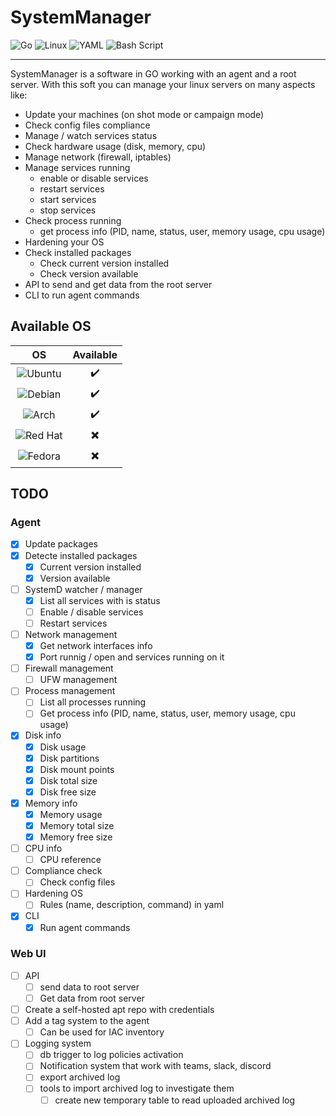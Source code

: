 # SystemManager

![Go](https://img.shields.io/badge/go-%2300ADD8.svg?style=flat&logo=go&logoColor=white)
![Linux](https://img.shields.io/badge/Linux-FCC624?style=flat&logo=linux&logoColor=black)
![YAML](https://img.shields.io/badge/yaml-%23ffffff.svg?style=flat&logo=yaml&logoColor=151515)
![Bash Script](https://img.shields.io/badge/bash_script-%23121011.svg?style=flat&logo=gnu-bash&logoColor=white)

---

SystemManager is a software in GO working with an agent and a root server. With this soft you can manage your linux servers on many aspects like:

- Update your machines (on shot mode or campaign mode)
- Check config files compliance
- Manage / watch services status
- Check hardware usage (disk, memory, cpu)
- Manage network (firewall, iptables)
- Manage services running
  - enable or disable services
  - restart services
  - start services
  - stop services
- Check process running
  - get process info (PID, name, status, user, memory usage, cpu usage)
- Hardening your OS
- Check installed packages
  - Check current version installed
  - Check version available
- API to send and get data from the root server
- CLI to run agent commands

## Available OS

| OS | Available |
|:---:|:---:|
| ![Ubuntu](https://img.shields.io/badge/Ubuntu-E95420?style=flat&logo=ubuntu&logoColor=white) | :heavy_check_mark: |
| ![Debian](https://img.shields.io/badge/Debian-D70A53?style=flat&logo=debian&logoColor=white) | :heavy_check_mark: |
| ![Arch](https://img.shields.io/badge/Arch%20Linux-1793D1?logo=arch-linux&logoColor=fff&style=flat) | :heavy_check_mark: |
| ![Red Hat](https://img.shields.io/badge/Red%20Hat-EE0000?style=flat&logo=redhat&logoColor=white) | :heavy_multiplication_x: |
| ![Fedora](https://img.shields.io/badge/Fedora-294172?style=flat&logo=fedora&logoColor=white) | :heavy_multiplication_x: |

## TODO
### Agent
- [x] Update packages
- [x] Detecte installed packages
  - [x] Current version installed
  - [x] Version available
- [ ] SystemD watcher / manager
  - [x] List all services with is status
  - [ ] Enable / disable services
  - [ ] Restart services
- [ ] Network management
  - [x] Get network interfaces info
  - [x] Port runnig / open and services running on it
- [ ] Firewall management
  - [ ] UFW management
- [ ] Process management
  - [ ] List all processes running
  - [ ] Get process info (PID, name, status, user, memory usage, cpu usage)
- [x] Disk info
  - [x] Disk usage
  - [x] Disk partitions
  - [x] Disk mount points
  - [x] Disk total size
  - [x] Disk free size
- [x] Memory info
  - [x] Memory usage
  - [x] Memory total size
  - [x] Memory free size
- [ ] CPU info
  - [ ] CPU reference
- [ ] Compliance check
  - [ ] Check config files
- [ ] Hardening OS
  - [ ] Rules (name, description, command) in yaml

- [x] CLI
  - [x] Run agent commands

### Web UI
- [ ] API
  - [ ] send data to root server
  - [ ] Get data from root server

- [ ] Create a self-hosted apt repo with credentials
- [ ] Add a tag system to the agent
  - [ ] Can be used for IAC inventory
     
- [ ] Logging system
  - [ ] db trigger to log policies activation
  - [ ] Notification system that work with teams, slack, discord
  - [ ] export archived log
  - [ ] tools to import archived log to investigate them
    - [ ] create new temporary table to read uploaded archived log
